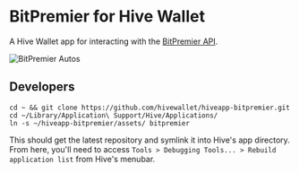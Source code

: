 # BitPremier for Hive Wallet

A Hive Wallet app for interacting with the [BitPremier API](https://www.bitpremier.com/api/doc/).

![BitPremier Autos](http://i.imgur.com/zw9WUeg.png)

## Developers
```
cd ~ && git clone https://github.com/hivewallet/hiveapp-bitpremier.git
cd ~/Library/Application\ Support/Hive/Applications/
ln -s ~/hiveapp-bitpremier/assets/ bitpremier
```

This should get the latest repository and symlink it into Hive's app directory. From here, you'll need to access `Tools > Debugging Tools... > Rebuild application list` from Hive's menubar.